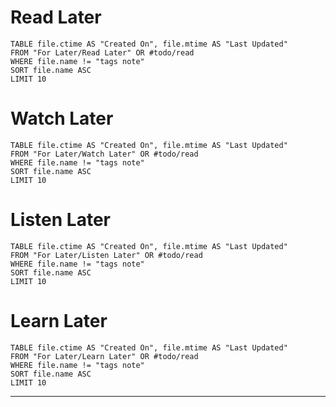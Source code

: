 # Read Later

```dataview
TABLE file.ctime AS "Created On", file.mtime AS "Last Updated"
FROM "For Later/Read Later" OR #todo/read 
WHERE file.name != "tags note"
SORT file.name ASC
LIMIT 10
```

# Watch Later

```dataview
TABLE file.ctime AS "Created On", file.mtime AS "Last Updated"
FROM "For Later/Watch Later" OR #todo/read 
WHERE file.name != "tags note"
SORT file.name ASC
LIMIT 10
```

# Listen Later

```dataview
TABLE file.ctime AS "Created On", file.mtime AS "Last Updated"
FROM "For Later/Listen Later" OR #todo/read 
WHERE file.name != "tags note"
SORT file.name ASC
LIMIT 10
```

# Learn Later

```dataview
TABLE file.ctime AS "Created On", file.mtime AS "Last Updated"
FROM "For Later/Learn Later" OR #todo/read 
WHERE file.name != "tags note"
SORT file.name ASC
LIMIT 10
```

---
